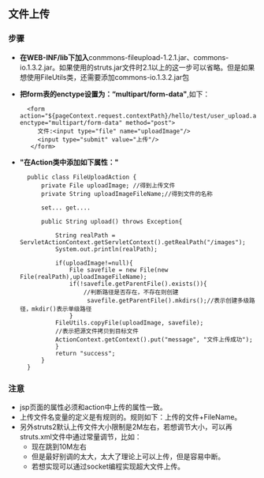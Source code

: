 
## 文件上传

### 步骤

- **在WEB-INF/lib下加入**conmmons-fileupload-1.2.1.jar、commons-io.1.3.2.jar。如果使用的struts.jar文件时2.1以上的这一步可以省略。但是如果想使用FileUtils类，还需要添加commons-io.1.3.2.jar包
- **把form表的enctype设置为：“multipart/form-data"**,如下：

		<form action="${pageContext.request.contextPath}/hello/test/user_upload.action"   enctype="multipart/form-data" method="post">
		   文件:<input type="file" name="uploadImage"/>
		   <input type="submit" value="上传"/>
		 </form>

- **"在Action类中添加如下属性："**

		public class FileUploadAction {
			private File uploadImage; //得到上传文件
			private String uploadImageFileName;//得到文件的名称
			 
			set... get....

			public String upload() throws Exception{
			  
				String realPath = ServletActionContext.getServletContext().getRealPath("/images");
			  	System.out.println(realPath);

			  	if(uploadImage!=null){
			   		File savefile = new File(new File(realPath),uploadImageFileName);
			   		if(!savefile.getParentFile().exists()){
			    		//判断路径是否存在，不存在则创建
			   			 savefile.getParentFile().mkdirs();//表示创建多级路径，mkdir()表示单级路径
			  		}
			   	FileUtils.copyFile(uploadImage, savefile);
			   	//表示把源文件拷贝到目标文件
			   	ActionContext.getContext().put("message", "文件上传成功");
			  	}
			  	return "success";
			}
	    }

### 注意

- jsp页面的属性必须和action中上传的属性一致。
- 上传文件名变量的定义是有规则的。规则如下：上传的文件+FileName。
- 另外struts2默认上传文件大小限制是2M左右，若想调节大小，可以再struts.xml文件中通过常量调节，比如：
	- 现在跳到10M左右<constant name="struts.multipart.maxSize" value="10701096"></constant>
	- 但是最好别调的太大，太大了理论上可以上传，但是容易中断。
	- 若想实现可以通过socket编程实现超大文件上传。